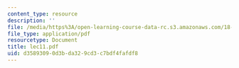 ```yaml
---
content_type: resource
description: ''
file: /media/https%3A/open-learning-course-data-rc.s3.amazonaws.com/18-034-honors-differential-equations-spring-2004/d35893090d3bda329cd3c7bdf4fafdf8_lec11.pdf
file_type: application/pdf
resourcetype: Document
title: lec11.pdf
uid: d3589309-0d3b-da32-9cd3-c7bdf4fafdf8
---
```

